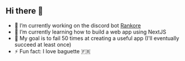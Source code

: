 ## Hi there 👋

- 🔭 I’m currently working on the discord bot [Rankore](https://github.com/fulviodenza/rankore)
- 🌱 I’m currently learning how to build a web app using NextJS
- 🎯 My goal is to fail 50 times at creating a useful app (I'll eventually succeed at least once)
- ⚡ Fun fact: I love baguette 🇫🇷

<!--
**Phenixis/Phenixis** is a ✨ _special_ ✨ repository because its `README.md` (this file) appears on your GitHub profile.

Here are some ideas to get you started:

- 👯 I’m looking to collaborate on ...
- 🤔 I’m looking for help with ...
- 💬 Ask me about ...
- 📫 How to reach me: ...
- 😄 Pronouns: ...
-->
